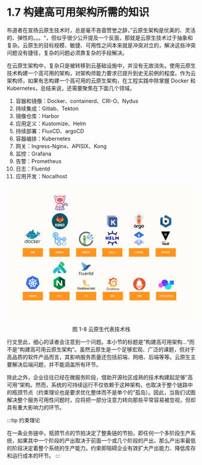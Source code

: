 # 1.7 构建高可用架构所需的知识

布道者在宣扬云原生技术时，总是毫不吝啬赞誉之辞，”云原生架构是优美的、灵活的、弹性的。。。“，但似乎很少公开提及一个反面，那就是云原生技术过于抽象和复杂。云原生的目标规模、敏捷、可用性之间本来就是冲突对立的，解决这些冲突问题没有捷径，复杂的问题必须靠复杂的手段解决。

在云原生架构中，复杂只是被转移到云基础设施中，并没有无故消失。使用云原生技术构建一个高可用的架构，对架构师能力要求已提升到史无前例的程度。作为云架构师，如果有志构建一个高可用的云原生架构，在工程实践中除掌握 Docker 和 Kubernetes，总结来说，还需要聚焦在下面几个领域。

1. 容器和镜像：Docker、containerd、CRI-O、Nydus
2. 持续集成：Gitlab、Tekton
3. 镜像仓库：Harbor
4. 应用定义：Kustomize、Helm
5. 持续部署：FluxCD、argoCD
6. 容器编排：Kubernetes
6. 网关：Ingress-Nginx、APISIX、Kong
7. 监控：Grafana
8. 告警：Prometheus
9. 日志：Fluentd
10. 应用开发：Nocalhost

<div  align="center">
	<img src="../assets/tech.jpeg" width = "600"  align=center />
	<p>图 1-8 云原生代表技术栈</p>
</div>

行文至此，细心的读者会注意到一个问题。本小节的标题是”构建高可用架构...“而不是“构建高可用云原生架构”。虽然云原生是一个足够宏观、广泛的课题，但对于高品质的软件产品而言，其影响服务质量还包括前端、网络、后端等等。云原生主要解决后端问题，并不能涵盖所有环节。

除此之外，企业往往已经在微服务阶段，借助开源社区成熟的技术构建起足够”高可用“架构。然而，系统的可持续运行不仅依赖于这种架构，也取决于整个链路中的瓶颈节点（约束理论也是要求优化整体而不是单个的“孤岛）。因此，当我们试图解决整个服务可用性问题时，应将把一部分注意力转向那些平常容易被忽视，但却具有重大影响力的环节。

:::tip 约束理论

在一条业务链中，瓶颈节点的节拍决定了整条链的节拍，即任何一个多阶段生产系统，如果其中一个阶段的产出取决于前面一个或几个阶段的产出，那么产出率最低的阶段决定着整个系统的生产能力。约束即阻碍企业有效扩大产出能力、降低库存和运行成本的环节。
:::
